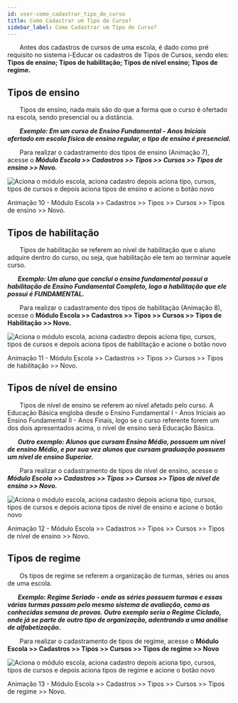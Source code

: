 ```yaml
---
id: user-como_cadastrar_tipo_de_curso
title: Como Cadastrar um Tipo de Curso?
sidebar_label: Como Cadastrar um Tipo de Curso?
---
```


<div id="main-content-access">

&nbsp;&nbsp;&nbsp;&nbsp;&nbsp;&nbsp;&nbsp;Antes dos cadastros de cursos de uma escola, é dado como pré requisito no sistema i-Educar os cadastros de Tipos de Cursos, sendo eles: **Tipos de ensino;  Tipos de habilitação; Tipos de nível ensino; Tipos de regime.**

</div>

## Tipos de ensino

&nbsp;&nbsp;&nbsp;&nbsp;&nbsp;&nbsp;&nbsp;Tipos de ensino, nada mais são do que a forma que o curso é ofertado na escola, sendo presencial ou a distância. 

&nbsp;&nbsp;&nbsp;&nbsp;&nbsp;&nbsp;&nbsp;***Exemplo: Em um curso de Ensino Fundamental - Anos Iniciais ofertado em escola física de ensino regular, o tipo de ensino é presencial.***

&nbsp;&nbsp;&nbsp;&nbsp;&nbsp;&nbsp;&nbsp;Para realizar o cadastramento dos tipos de ensino (Animação 7), acesse o ***Módulo Escola >> Cadastros >> Tipos >> Cursos >> Tipos de ensino >> Novo.***

![Aciona o módulo escola, aciona cadastro depois aciona tipo, cursos, tipos de cursos e depois aciona tipos de ensino e acione o botão novo](/img/treinamento_gifs/cadastrar_tipo_ensino.gif)

<p class="centerText">Animação 10 - Módulo Escola >> Cadastros >> Tipos >> Cursos >> Tipos de ensino >> Novo.</p>

## Tipos de habilitação

&nbsp;&nbsp;&nbsp;&nbsp;&nbsp;&nbsp;&nbsp;Tipos de habilitação se referem ao nível de habilitação que o aluno adquire dentro do curso, ou seja, que habilitação ele tem ao terminar aquele curso.

***&nbsp;&nbsp;&nbsp;&nbsp;&nbsp;&nbsp;&nbsp;Exemplo: Um aluno que conclui o ensino fundamental possui a habilitação de Ensino Fundamental Completo, logo a habilitação que ele possui é FUNDAMENTAL.***

&nbsp;&nbsp;&nbsp;&nbsp;&nbsp;&nbsp;&nbsp;Para realizar o cadastramento dos tipos de habilitação (Animação 8), acesse o **Módulo Escola >> Cadastros >> Tipos >> Cursos >> Tipos de Habilitação >> Novo.**

![Aciona o módulo escola, aciona cadastro depois aciona tipo, cursos, tipos de cursos e depois aciona tipos de habilitação e acione o botão novo](/img/treinamento_gifs/cadastrar_tipo_habilitacao.gif)

<p class="centerText">Animação 11 - Módulo Escola >> Cadastros >> Tipos >> Cursos >> Tipos de habilitação >> Novo.</p>

## Tipos de nível de ensino

&nbsp;&nbsp;&nbsp;&nbsp;&nbsp;&nbsp;&nbsp;Tipos de nível de ensino se referem ao nível afetado pelo curso. A Educação Básica engloba desde o Ensino Fundamental I - Anos Iniciais ao Ensino Fundamental II - Anos Finais, logo se o curso referente forem um dos dois apresentados acima, o nível de ensino será Educação Básica.

***&nbsp;&nbsp;&nbsp;&nbsp;&nbsp;&nbsp;&nbsp;Outro exemplo: Alunos que cursam Ensino Médio, possuem um nível de ensino Médio, e por sua vez alunos que cursam graduação possuem um nível de ensino Superior.***

&nbsp;&nbsp;&nbsp;&nbsp;&nbsp;&nbsp;&nbsp;Para realizar o cadastramento de tipos de nível de ensino, acesse o ***Módulo Escola >> Cadastros >> Tipos >> Cursos >> Tipos de nível de ensino >> Novo.***

![Aciona o módulo escola, aciona cadastro depois aciona tipo, cursos, tipos de cursos e depois aciona tipos de nivel de ensino e acione o botão novo](/img/treinamento_gifs/cadastrar_tipo_de_ensino.gif)

<p class="centerText">Animação 12 - Módulo Escola >> Cadastros >> Tipos >> Cursos >> Tipos de nível de ensino >> Novo.</p>

## Tipos de regime

&nbsp;&nbsp;&nbsp;&nbsp;&nbsp;&nbsp;&nbsp;Os tipos de regime se referem a organização de turmas, séries ou anos de uma escola. 

***&nbsp;&nbsp;&nbsp;&nbsp;&nbsp;&nbsp;&nbsp;Exemplo: Regime Seriado - onde as séries possuem turmas e essas várias turmas passam pelo mesmo sistema de avaliação, como as conhecidas semana de provas. Outro exemplo seria o Regime Ciclado, onde já se parte de outro tipo de organização, adentrando a uma análise de alfabetização.***

&nbsp;&nbsp;&nbsp;&nbsp;&nbsp;&nbsp;&nbsp;Para realizar o cadastramento de tipos de regime, acesse o **Módulo Escola >> Cadastros >> Tipos >> Cursos >> Tipos de regime >> Novo**

![Aciona o módulo escola, aciona cadastro depois aciona tipo, cursos, tipos de cursos e depois aciona tipos de regime e acione o botão novo](/img/treinamento_gifs/cadastrar_tipo_regime.gif)

<p class="centerText">Animação 13 - Módulo Escola >> Cadastros >> Tipos >> Cursos >> Tipos de regime >> Novo.</p>

